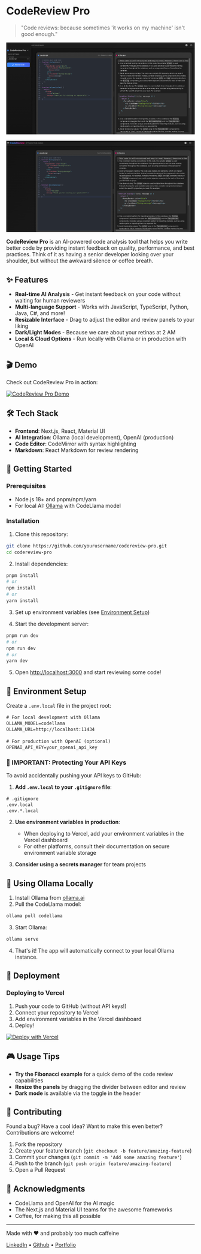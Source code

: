 # CodeReview Pro

> "Code reviews: because sometimes 'it works on my machine' isn't good enough."

![CodeReview Pro Banner](./public/banner.png)


![CodeReview Pro Banner](./public/banner-full-view.png)

**CodeReview Pro** is an AI-powered code analysis tool that helps you write better code by providing instant feedback on quality, performance, and best practices. Think of it as having a senior developer looking over your shoulder, but without the awkward silence or coffee breath.

## ✨ Features

- **Real-time AI Analysis** - Get instant feedback on your code without waiting for human reviewers
- **Multi-language Support** - Works with JavaScript, TypeScript, Python, Java, C#, and more!
- **Resizable Interface** - Drag to adjust the editor and review panels to your liking
- **Dark/Light Modes** - Because we care about your retinas at 2 AM
- **Local & Cloud Options** - Run locally with Ollama or in production with OpenAI

## 🎬 Demo

Check out CodeReview Pro in action:

[![CodeReview Pro Demo](https://via.placeholder.com/600x400)](https://youtu.be/your-video-id)


## 🛠️ Tech Stack

- **Frontend**: Next.js, React, Material UI
- **AI Integration**: Ollama (local development), OpenAI (production)
- **Code Editor**: CodeMirror with syntax highlighting
- **Markdown**: React Markdown for review rendering

## 🚦 Getting Started

### Prerequisites

- Node.js 18+ and pnpm/npm/yarn
- For local AI: [Ollama](https://ollama.ai) with CodeLlama model

### Installation

1. Clone this repository:

```bash
git clone https://github.com/yourusername/codereview-pro.git
cd codereview-pro
```

2. Install dependencies:

```bash
pnpm install 
# or
npm install
# or
yarn install
```

3. Set up environment variables (see [Environment Setup](#-environment-setup))

4. Start the development server:

```bash
pnpm run dev
# or
npm run dev
# or
yarn dev
```

5. Open [http://localhost:3000](http://localhost:3000) and start reviewing some code!

## 🔐 Environment Setup

Create a `.env.local` file in the project root:

```plaintext
# For local development with Ollama
OLLAMA_MODEL=codellama
OLLAMA_URL=http://localhost:11434

# For production with OpenAI (optional)
OPENAI_API_KEY=your_openai_api_key
```

### 🚨 IMPORTANT: Protecting Your API Keys

To avoid accidentally pushing your API keys to GitHub:

1. **Add `.env.local` to your `.gitignore` file**:

```plaintext
# .gitignore
.env.local
.env.*.local
```

2. **Use environment variables in production**:
   - When deploying to Vercel, add your environment variables in the Vercel dashboard
   - For other platforms, consult their documentation on secure environment variable storage

3. **Consider using a secrets manager** for team projects

## 🧠 Using Ollama Locally

1. Install Ollama from [ollama.ai](https://ollama.ai)
2. Pull the CodeLlama model:

```bash
ollama pull codellama
```

3. Start Ollama:

```bash
ollama serve
```

4. That's it! The app will automatically connect to your local Ollama instance.

## 🚀 Deployment

### Deploying to Vercel

1. Push your code to GitHub (without API keys!)
2. Connect your repository to Vercel
3. Add environment variables in the Vercel dashboard
4. Deploy!

[![Deploy with Vercel](https://vercel.com/button)](https://vercel.com/new/clone?repository-url=https%3A%2F%2Fgithub.com%2Fyourusername%2Fcodereview-pro)

## 🎮 Usage Tips

- **Try the Fibonacci example** for a quick demo of the code review capabilities
- **Resize the panels** by dragging the divider between editor and review
- **Dark mode** is available via the toggle in the header

## 🤝 Contributing

Found a bug? Have a cool idea? Want to make this even better? Contributions are welcome!

1. Fork the repository
2. Create your feature branch (`git checkout -b feature/amazing-feature`)
3. Commit your changes (`git commit -m 'Add some amazing feature'`)
4. Push to the branch (`git push origin feature/amazing-feature`)
5. Open a Pull Request


## 🙏 Acknowledgments

- CodeLlama and OpenAI for the AI magic
- The Next.js and Material UI teams for the awesome frameworks
- Coffee, for making this all possible

---

Made with ❤️ and probably too much caffeine

[LinkedIn](https://www.linkedin.com/in/mandeep-singh-23b964122/) • 
[Github](https://github.com/mandeepsingh110696) • 
[Portfolio](https://mandeepsinghdev.com/)
